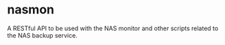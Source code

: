 nasmon
======

A RESTful API to be used with the NAS monitor and other scripts related to the NAS backup service.
